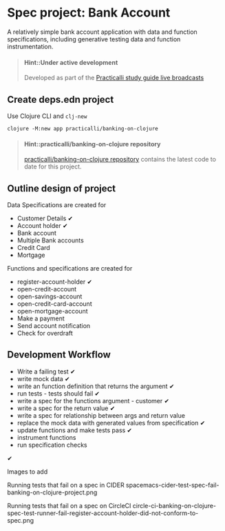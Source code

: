 # Spec project: Bank Account

A relatively simple bank account application with data and function specifications, including generative testing data and function instrumentation.

> #### Hint::Under active development
>
> Developed as part of the [Practicalli study guide live broadcasts](https://www.youtube.com/playlist?list=PLpr9V-R8ZxiBWGAuncfBRYhZtY5-Bp75s)

## Create deps.edn project

Use Clojure CLI and `clj-new`

```shell
clojure -M:new app practicalli/banking-on-clojure
```

> #### Hint::practicalli/banking-on-clojure repository
>
> [practicalli/banking-on-clojure repository](https://github.com/practicalli/banking-on-clojure-spec) contains the latest code to date for this project.

## Outline design of project

Data Specifications are created for

* Customer Details &#10004;
* Account holder &#10004;
* Bank account
* Multiple Bank accounts
* Credit Card
* Mortgage

Functions and specifications are created for

* register-account-holder &#10004;
* open-credit-account
* open-savings-account
* open-credit-card-account
* open-mortgage-account
* Make a payment
* Send account notification
* Check for overdraft

## Development Workflow

* Write a failing test &#10004;
* write mock data &#10004;
* write an function definition that returns the argument &#10004;
* run tests - tests should fail &#10004;
* write a spec for the functions argument - customer &#10004;
* write a spec for the return value &#10004;
* write a spec for relationship between args and return value
* replace the mock data with generated values from specification &#10004;
* update functions and make tests pass &#10004;
* instrument functions
* run specification checks

&#10004;

Images to add

Running tests that fail on a spec in CIDER
spacemacs-cider-test-spec-fail-banking-on-clojure-project.png

Running tests that fail on a spec on CircleCI
circle-ci-banking-on-clojure-spec-test-runner-fail-register-account-holder-did-not-conform-to-spec.png
